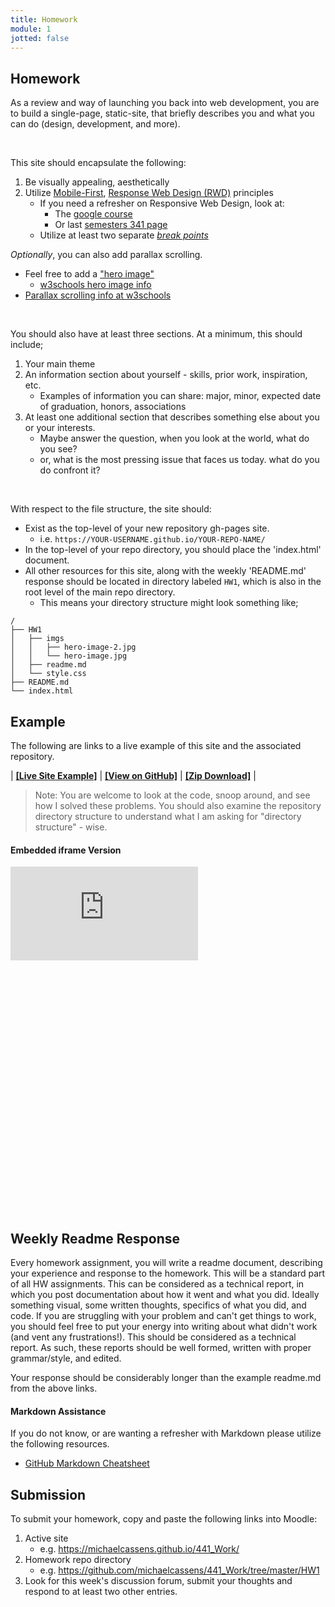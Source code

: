 ```yaml
---
title: Homework
module: 1
jotted: false
---
```


## Homework

As a review and way of launching you back into web development, you are to build a single-page, static-site, that briefly describes you and what you can do (design, development, and more).

<br />

This site should encapsulate the following:

1. Be visually appealing, aesthetically
2. Utilize [Mobile-First](https://medium.com/@Vincentxia77/what-is-mobile-first-design-why-its-important-how-to-make-it-7d3cf2e29d00), [Response Web Design (RWD)](https://www.w3schools.com/html/html_responsive.asp) principles
    * If you need a refresher on Responsive Web Design, look at:
        * The [google course](https://developers.google.com/web/fundamentals/design-and-ui/responsive/)
        * Or last [semesters 341 page](https://montana-media-arts.github.io/341-web-design-Fall2023/topic-12/overview/)
    * Utilize at least two separate [_break points_](https://responsivedesign.is/strategy/page-layout/defining-breakpoints/)


_Optionally_, you can also add parallax scrolling.
* Feel free to add a ["hero image"](https://envato.com/blog/exploring-hero-image-trend-web-design/)
    * [w3schools hero image info](https://www.w3schools.com/howto/howto_css_hero_image.asp)
* [Parallax scrolling info at w3schools](https://www.w3schools.com/howto/howto_css_parallax.asp)

<br />

You should also have at least three sections. At a minimum, this should include;

1. Your main theme
2. An information section about yourself - skills, prior work, inspiration, etc.
    * Examples of information you can share: major, minor, expected date of graduation, honors, associations 
3. At least one additional section that describes something else about you or your interests.
    * Maybe answer the question, when you look at the world, what do you see?
    * or, what is the most pressing issue that faces us today.  what do you do confront it?

<br />

With respect to the file structure, the site should:

* Exist as the top-level of your new repository gh-pages site.
    * i.e. `https://YOUR-USERNAME.github.io/YOUR-REPO-NAME/`
* In the top-level of your repo directory, you should place the 'index.html' document.
* All other resources for this site, along with the weekly 'README.md' response should be located in directory labeled `HW1`, which is also in the root level of the main repo directory.
    * This means your directory structure might look something like;

```
/
├── HW1
│   ├── imgs
│   │   ├── hero-image-2.jpg
│   │   └── hero-image.jpg
│   ├── readme.md
│   └── style.css
├── README.md
└── index.html
```


## Example

The following are links to a live example of this site and the associated repository.


| [**[Live Site Example]**](https://michaelcassens.github.io/441_Work/) | [**[View on GitHub]**](https://github.com/michaelcassens/441_Work) | [**[Zip Download]**](https://github.com/michaelcassens/441_Work/tree/master/HW1/HW-1.zip) |


> Note: You are welcome to look at the code, snoop around, and see how I solved these problems. You should also examine the repository directory structure to understand what I am asking for "directory structure" - wise.

#### Embedded iframe Version

<div class="displayed_code_example">
    <div class="embed-responsive" style="padding-bottom:80%"><iframe class="embed-responsive-item" src="https://michaelcassens.github.io/441_Work/" frameborder="0" allowfullscreen></iframe></div>
</div>


## Weekly Readme Response

Every homework assignment, you will write a readme document, describing your experience and response to the homework. This will be a standard part of all HW assignments. This can be considered as a technical report, in which you post documentation about how it went and what you did. Ideally something visual, some written thoughts, specifics of what you did, and code. If you are struggling with your problem and can't get things to work, you should feel free to put your energy into writing about what didn't work (and vent any frustrations!). This should be considered as a technical report. As such, these reports should be well formed, written with proper grammar/style, and edited.

Your response should be considerably longer than the example readme.md from the above links.

#### Markdown Assistance

If you do not know, or are wanting a refresher with Markdown please utilize the following resources.

- [GitHub Markdown Cheatsheet](https://github.com/adam-p/markdown-here/wiki/Markdown-Cheatsheet)


## Submission

To submit your homework, copy and paste the following links into Moodle:

1. Active site
    * e.g. https://michaelcassens.github.io/441_Work/
2. Homework repo directory
    * e.g. https://github.com/michaelcassens/441_Work/tree/master/HW1
3. Look for this week's discussion forum, submit your thoughts and respond to at least two other entries.